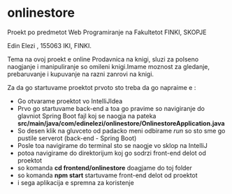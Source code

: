 # onlinestore
Proekt po predmetot Web Programiranje na Fakultetot FINKI, SKOPJE

Edin Elezi , 155063 IKI, FINKI.

Tema na ovoj proekt e online Prodavnica na knigi, sluzi za polseno naogjanje i manipuliranje so omileni knigi.Imame moznost za gledanje, prebaruvanje i kupuvanje na razni zanrovi na knigi.


Za da go startuvame proektot prvoto sto treba da go napraime e :
  <ul>
    <li>Go otvarame proektot vo IntelliJIdea</li>
    <li>Prvo go startuvame back-end a toa go pravime so navigiranje do glavniot Spring Boot fajl koj se naogja na pateka <strong>src/main/java/com/edinelezi/onlinestore/OnlinestoreApplication.java</strong></li>
    <li>So desen klik na gluvceto od padacko meni odbirame <i>run</i> so sto sme go pustile serverot (back-end - Spring Boot)</li>
    <li>Posle toa navigirame do terminal sto se naogje vo sklop na IntelliJ</li>
    <li>potoa navigirame do direktorijum koj go sodrzi front-end delot od proektot</li>
  <li>so komanda <strong>cd frontend/onlinestore</strong> doagjame do toj folder</strong></li>
    <li>so komanda <strong>npm start </strong> startuvame front-end delot od proektot</li>
    <li>i sega aplikacija e spremna za koristenje</li>
  </ul>

